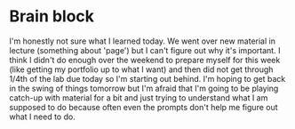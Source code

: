 # Brain block

I'm honestly not sure what I learned today. We went over new material in lecture (something about 'page') but I can't figure out why it's important. I think I didn't do enough over the weekend to prepare myself for this week (like getting my portfolio up to what I want) and then did not get through 1/4th of the lab due today so I'm starting out behind. I'm hoping to get back in the swing of things tomorrow but I'm afraid that I'm going to be playing catch-up with material for a bit and just trying to understand what I am supposed to do because often even the prompts don't help me figure out what I need to do.
